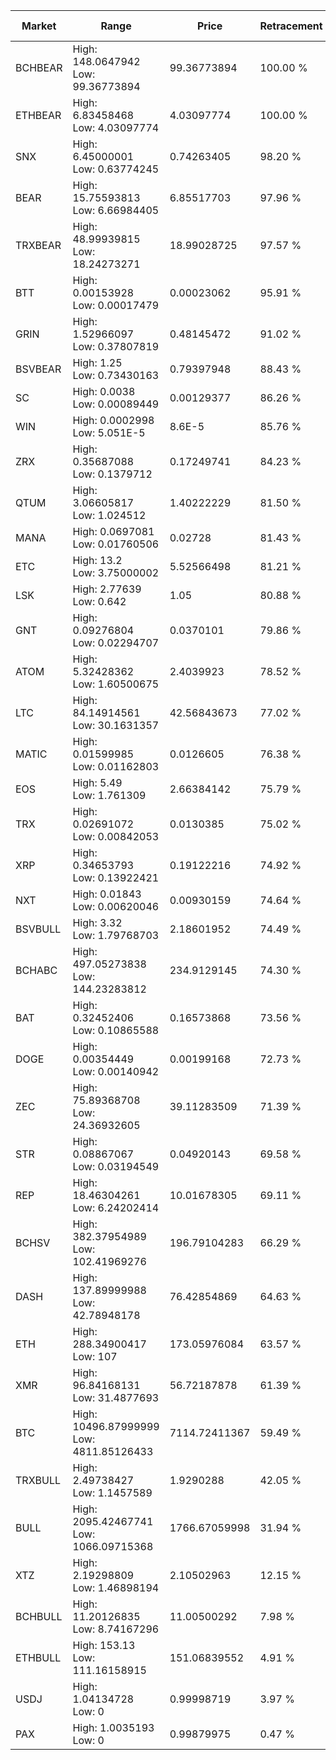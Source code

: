 | Market | Range | Price| Retracement | Doubles to 50% |
| --- | --- | --- | --- | --- |
| BCHBEAR | High: 148.0647942<br />Low: 99.36773894 | 99.36773894 | 100.00 % | 1.25 |
| ETHBEAR | High: 6.83458468<br />Low: 4.03097774 | 4.03097774 | 100.00 % | 1.35 |
| SNX | High: 6.45000001<br />Low: 0.63774245 | 0.74263405 | 98.20 % | 4.77 |
| BEAR | High: 15.75593813<br />Low: 6.66984405 | 6.85517703 | 97.96 % | 1.64 |
| TRXBEAR | High: 48.99939815<br />Low: 18.24273271 | 18.99028725 | 97.57 % | 1.77 |
| BTT | High: 0.00153928<br />Low: 0.00017479 | 0.00023062 | 95.91 % | 3.72 |
| GRIN | High: 1.52966097<br />Low: 0.37807819 | 0.48145472 | 91.02 % | 1.98 |
| BSVBEAR | High: 1.25<br />Low: 0.73430163 | 0.79397948 | 88.43 % | 1.25 |
| SC | High: 0.0038<br />Low: 0.00089449 | 0.00129377 | 86.26 % | 1.81 |
| WIN | High: 0.0002998<br />Low: 5.051E-5 | 8.6E-5 | 85.76 % | 2.04 |
| ZRX | High: 0.35687088<br />Low: 0.1379712 | 0.17249741 | 84.23 % | 1.43 |
| QTUM | High: 3.06605817<br />Low: 1.024512 | 1.40222229 | 81.50 % | 1.46 |
| MANA | High: 0.0697081<br />Low: 0.01760506 | 0.02728 | 81.43 % | 1.60 |
| ETC | High: 13.2<br />Low: 3.75000002 | 5.52566498 | 81.21 % | 1.53 |
| LSK | High: 2.77639<br />Low: 0.642 | 1.05 | 80.88 % | 1.63 |
| GNT | High: 0.09276804<br />Low: 0.02294707 | 0.0370101 | 79.86 % | 1.56 |
| ATOM | High: 5.32428362<br />Low: 1.60500675 | 2.4039923 | 78.52 % | 1.44 |
| LTC | High: 84.14914561<br />Low: 30.1631357 | 42.56843673 | 77.02 % | 1.34 |
| MATIC | High: 0.01599985<br />Low: 0.01162803 | 0.0126605 | 76.38 % | 1.09 |
| EOS | High: 5.49<br />Low: 1.761309 | 2.66384142 | 75.79 % | 1.36 |
| TRX | High: 0.02691072<br />Low: 0.00842053 | 0.0130385 | 75.02 % | 1.35 |
| XRP | High: 0.34653793<br />Low: 0.13922421 | 0.19122216 | 74.92 % | 1.27 |
| NXT | High: 0.01843<br />Low: 0.00620046 | 0.00930159 | 74.64 % | 1.32 |
| BSVBULL | High: 3.32<br />Low: 1.79768703 | 2.18601952 | 74.49 % | 1.17 |
| BCHABC | High: 497.05273838<br />Low: 144.23283812 | 234.9129145 | 74.30 % | 1.36 |
| BAT | High: 0.32452406<br />Low: 0.10865588 | 0.16573868 | 73.56 % | 1.31 |
| DOGE | High: 0.00354449<br />Low: 0.00140942 | 0.00199168 | 72.73 % | 1.24 |
| ZEC | High: 75.89368708<br />Low: 24.36932605 | 39.11283509 | 71.39 % | 1.28 |
| STR | High: 0.08867067<br />Low: 0.03194549 | 0.04920143 | 69.58 % | 1.23 |
| REP | High: 18.46304261<br />Low: 6.24202414 | 10.01678305 | 69.11 % | 1.23 |
| BCHSV | High: 382.37954989<br />Low: 102.41969276 | 196.79104283 | 66.29 % | 1.23 |
| DASH | High: 137.89999988<br />Low: 42.78948178 | 76.42854869 | 64.63 % | 1.18 |
| ETH | High: 288.34900417<br />Low: 107 | 173.05976084 | 63.57 % | 1.14 |
| XMR | High: 96.84168131<br />Low: 31.4877693 | 56.72187878 | 61.39 % | 1.13 |
| BTC | High: 10496.87999999<br />Low: 4811.85126433 | 7114.72411367 | 59.49 % | 1.08 |
| TRXBULL | High: 2.49738427<br />Low: 1.1457589 | 1.9290288 | 42.05 % | 0.00 |
| BULL | High: 2095.42467741<br />Low: 1066.09715368 | 1766.67059998 | 31.94 % | 0.00 |
| XTZ | High: 2.19298809<br />Low: 1.46898194 | 2.10502963 | 12.15 % | 0.00 |
| BCHBULL | High: 11.20126835<br />Low: 8.74167296 | 11.00500292 | 7.98 % | 0.00 |
| ETHBULL | High: 153.13<br />Low: 111.16158915 | 151.06839552 | 4.91 % | 0.00 |
| USDJ | High: 1.04134728<br />Low: 0 | 0.99998719 | 3.97 % | 0.00 |
| PAX | High: 1.0035193<br />Low: 0 | 0.99879975 | 0.47 % | 0.00 |
